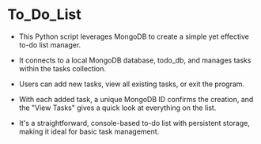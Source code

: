 # To_Do_List
- This Python script leverages MongoDB to create a simple yet effective to-do list manager. 

- It connects to a local MongoDB database, todo_db, and manages tasks within the tasks collection.

- Users can add new tasks, view all existing tasks, or exit the program.

- With each added task, a unique MongoDB ID confirms the creation, and the "View Tasks" gives a quick look at everything on the list.
  
- It's a straightforward, console-based to-do list with persistent storage, making it ideal for basic task management.
